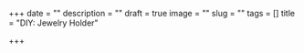 +++
date = ""
description = ""
draft = true
image = ""
slug = ""
tags = []
title = "DIY: Jewelry Holder"

+++
